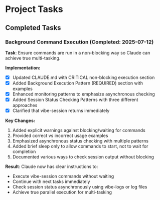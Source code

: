 # Project Tasks

## Completed Tasks

### Background Command Execution (Completed: 2025-07-12)

**Task**: Ensure commands are run in a non-blocking way so Claude can achieve true multi-tasking.

**Implementation:**
- [x] Updated CLAUDE.md with CRITICAL non-blocking execution section
- [x] Added Background Execution Pattern (REQUIRED) section with examples
- [x] Enhanced monitoring patterns to emphasize asynchronous checking
- [x] Added Session Status Checking Patterns with three different approaches
- [x] Clarified that vibe-session returns immediately

**Key Changes:**
1. Added explicit warnings against blocking/waiting for commands
2. Provided correct vs incorrect usage examples
3. Emphasized asynchronous status checking with multiple patterns
4. Added brief sleep only to allow commands to start, not to wait for completion
5. Documented various ways to check session output without blocking

**Result**: Claude now has clear instructions to:
- Execute vibe-session commands without waiting
- Continue with next tasks immediately
- Check session status asynchronously using vibe-logs or log files
- Achieve true parallel execution for multi-tasking